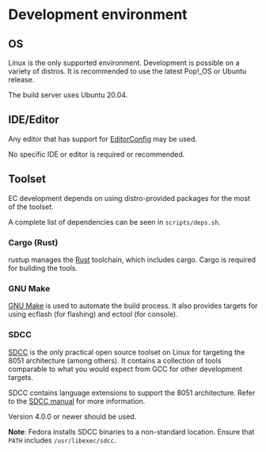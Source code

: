 # Development environment

## OS

Linux is the only supported environment. Development is possible on a variety
of distros. It is recommended to use the latest Pop!\_OS or Ubuntu release.

The build server uses Ubuntu 20.04.

## IDE/Editor

Any editor that has support for [EditorConfig] may be used.

No specific IDE or editor is required or recommended.

## Toolset

EC development depends on using distro-provided packages for the most of the
toolset.

A complete list of dependencies can be seen in `scripts/deps.sh`.

### Cargo (Rust)

rustup manages the [Rust] toolchain, which includes cargo. Cargo is required
for building the tools.

### GNU Make

[GNU Make] is used to automate the build process. It also provides targets for
using ecflash (for flashing) and ectool (for console).

### SDCC

[SDCC] is the only practical open source toolset on Linux for targeting the
8051 architecture (among others). It contains a collection of tools comparable
to what you would expect from GCC for other development targets.

SDCC contains language extensions to support the 8051 architecture. Refer to
the [SDCC manual] for more information.

Version 4.0.0 or newer should be used.

**Note**: Fedora installs SDCC binaries to a non-standard location. Ensure that
`PATH` includes `/usr/libexec/sdcc`.


[EditorConfig]: https://editorconfig.org/
[GNU Make]: https://www.gnu.org/software/make/
[Rust]: https://www.rust-lang.org/
[SDCC manual]: http://sdcc.sourceforge.net/doc/sdccman.pdf
[SDCC]: http://sdcc.sourceforge.net/
